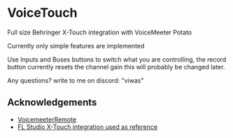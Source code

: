 
# VoiceTouch

Full size Behringer X-Touch integration with VoiceMeeter Potato

Currently only simple features are implemented


Use Inputs and Buses buttons to switch what you are controlling, the record button currently resets the channel gain this will probably be changed later.

Any questions? write to me on discord: "viwas"


## Acknowledgements

 - [VoicemeeterRemote](https://github.com/bobhelander/VoicemeeterRemote)
 - [FL Studio X-Touch integration used as reference](https://github.com/IgneButene/XTouch-FLStudio)

